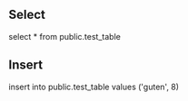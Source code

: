 ## Select
select * from public.test_table

## Insert
insert into public.test_table values ('guten', 8)